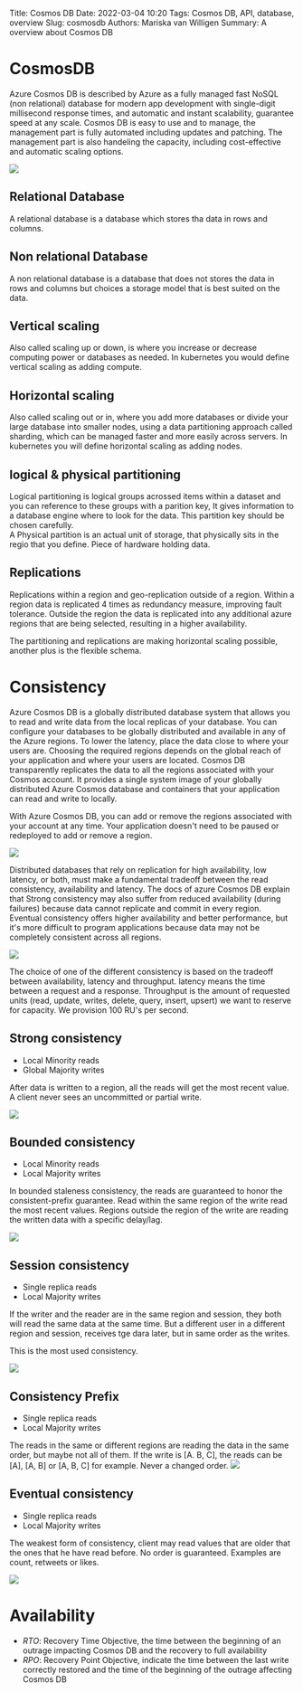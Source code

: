 Title: Cosmos DB
Date: 2022-03-04 10:20
Tags: Cosmos DB, API, database, overview
Slug: cosmosdb
Authors: Mariska van Willigen
Summary: A overview about Cosmos DB

# CosmosDB

Azure Cosmos DB is described by Azure as a fully managed fast NoSQL (non relational) database for modern app development with single-digit millisecond response times, and automatic and instant scalability, guarantee speed at any scale.
Cosmos DB is easy to use and to manage, the management part is fully automated including updates and patching. The management part is also handeling the capacity, including cost-effective and automatic scaling options.

![](/images/cosmosdb_hier.png)

## Relational Database
A relational database is a database which stores tha data in rows and columns.

## Non relational Database
A non relational database is a database that does not stores the data in rows and columns but choices a storage model that is best suited on the data.

## Vertical scaling
Also called scaling up or down, is where you increase or decrease computing power or databases as needed. In kubernetes you would define vertical scaling as adding compute.

## Horizontal scaling
Also called scaling out or in, where you add more databases or divide your large database into smaller nodes, using a data partitioning approach called sharding, which can be managed faster and more easily across servers. In kubernetes you will define horizontal scaling as adding nodes.

## logical & physical partitioning
Logical partitioning is logical groups acrossed items within a dataset and you can reference to these groups with a parition key, It gives information to a database engine where to look for the data. This partition key should be chosen carefully.  
A Physical partition is an actual unit of storage, that physically sits in the regio that you define. Piece of hardware holding data.

## Replications
Replications within a region and geo-replication outside of a region. Within a region data is replicated 4 times as redundancy measure, improving fault tolerance. Outside the region the data is replicated into any additional azure regions that are being selected, resulting in a higher availability. 

The partitioning and replications are making horizontal scaling possible, another plus is the flexible schema. 

# Consistency
Azure Cosmos DB is a globally distributed database system that allows you to read and write data from the local replicas of your database. You can configure your databases to be globally distributed and available in any of the Azure regions. To lower the latency, place the data close to where your users are. Choosing the required regions depends on the global reach of your application and where your users are located. Cosmos DB transparently replicates the data to all the regions associated with your Cosmos account. It provides a single system image of your globally distributed Azure Cosmos database and containers that your application can read and write to locally.

With Azure Cosmos DB, you can add or remove the regions associated with your account at any time. Your application doesn't need to be paused or redeployed to add or remove a region.


![](/images/global_distribution.png)

Distributed databases that rely on replication for high availability, low latency, or both, must make a fundamental tradeoff between the read consistency, availability and latency.
The docs of azure Cosmos DB explain that Strong consistency may also suffer from reduced availability (during failures) because data cannot replicate and commit in every region. Eventual consistency offers higher availability and better performance, but it's more difficult to program applications because data may not be completely consistent across all regions.

![](/images/con.png)

The choice of one of the different consistency is based on the tradeoff between availability, latency and throughput.
latency means the time between a request and a response. Throughput is the amount of requested units (read, update, writes, delete, query, insert, upsert) we want to reserve for capacity. We provision 100 RU's per second.

## Strong consistency
- Local Minority reads
- Global Majority writes

After data is written to a region, all the reads will get the most recent value. A client never sees an uncommitted or partial write.

![](/images/strong_con.png)

## Bounded consistency
- Local Minority reads
- Local Majority writes

In bounded staleness consistency, the reads are guaranteed to honor the consistent-prefix guarantee.
Read within the same region of the write read the most recent values. Regions outside the region of the write are reading the written data with a specific delay/lag.

![](/images/bounded_con.png)

## Session consistency
- Single replica reads
- Local Majority writes

If the writer and the reader are in the same region and session, they both will read the same data at the same time. But a different user in a different region and session, receives tge dara later, but in same order as the writes.

This is the most used consistency.

![](/images/session_con.png)

## Consistency Prefix
- Single replica reads
- Local Majority writes

The reads in the same or different regions are reading the data in the same order, but maybe not all of them. If the write is [A. B, C], the reads can be [A], [A, B] or [A, B, C] for example. Never a changed order.
![](/images/prefix_con.png)

## Eventual consistency
- Single replica reads
- Local Majority writes

The weakest form of consistency, client may read values that are older that the ones that he have read before. No order is guaranteed.
Examples are count, retweets or likes.

![](/images/eventual_con.png)

# Availability
- *RTO*: Recovery Time Objective, the time between the beginning of an outrage impacting Cosmos DB and the recovery to full availability
- *RPO*: Recovery Point Objective, indicate the time between the last write correctly restored and the time of the beginning of the outrage affecting Cosmos DB


